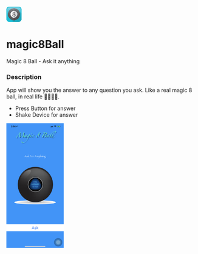 ![](/magic8Ball/Assets.xcassets/AppIcon.appiconset/40.png)
# magic8Ball 
Magic 8 Ball - Ask it anything

### Description
App will show you the answer to any question you ask. Like a real magic 8 ball, in real life 🧙🏼‍♂️🎱.
  * Press Button for answer
  * Shake Device for answer

<img src="ScreenCap.png" alt="screenshot" style="float: left; margin-right: 10px;" width="30%"/>
